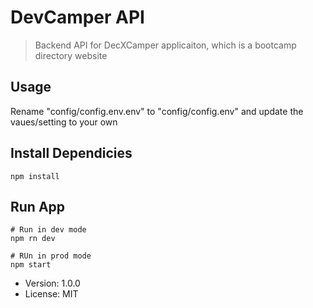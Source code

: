 # DevCamper API

> Backend API for DecXCamper applicaiton, which is a bootcamp directory website

## Usage

Rename "config/config.env.env" to "config/config.env" and update the vaues/setting to your own

## Install Dependicies
```
npm install
```

## Run App
```
# Run in dev mode
npm rn dev

# RUn in prod mode
npm start
```

- Version: 1.0.0
- License: MIT